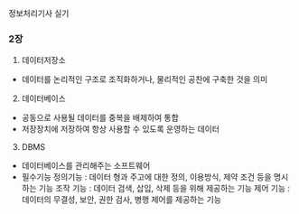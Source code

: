 정보처리기사 실기


### 2장

1. 데이터저장소
  - 데이터를 논리적인 구조로 조직화하거나, 물리적인 공찬에 구축한 것을 의미

2. 데이터베이스
  - 공동으로 사용될 데이터를 중복을 배제하여 통합
  - 저장장치에 저장하여 항상 사용할 수 있도록 운영하는 데이터

3. DBMS
  - 데이터베이스를 관리해주는 소프트웨어
  - 필수기능
    정의기능 : 데이터 형과 주고에 대한 정의, 이용방식, 제약 조건 등을 명시하는 기능 
    조작 기능 : 데이터 검색, 삽입, 삭제 등을 위해 제공하는 기능 
    제어 기능 : 데이터의 무결성, 보안, 권한 검사, 병행 제어를 제공하는 기능 














